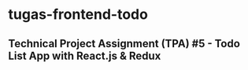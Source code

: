 # tugas-frontend-todo

## Technical Project Assignment (TPA) #5 - Todo List App with React.js & Redux
